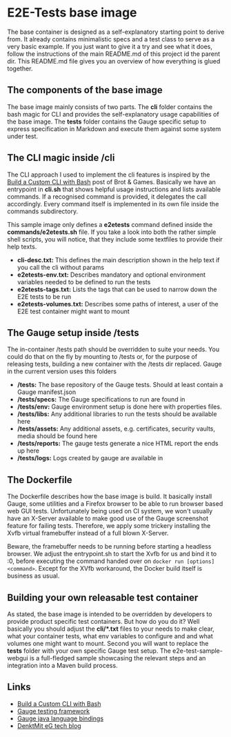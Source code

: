 # E2E-Tests base image

The base container is designed as a self-explanatory starting point to derive from. It already contains minimalistic
specs and a test class to serve as a very basic example. If you just want to give it a try and see what it does, follow
the instructions of the main README.md of this project id the parent dir. This README.md file gives you an overview of
how everything is glued together.

## The components of the base image

The base image mainly consists of two parts. The **cli** folder contains the bash magic for CLI and provides the
self-explanatory usage capabilities of the base image. The **tests** folder contains the Gauge specific setup to express
specification in Markdown and execute them against some system under test.

## The CLI magic inside /cli

The CLI approach I used to implement the cli features is inspired by
the [Build a Custom CLI with Bash](https://medium.com/@brotandgames/build-a-custom-cli-with-bash-e3ce60cfb9a4) post of
Brot & Games. Basically we have an entrypoint in
**cli.sh** that shows helpful usage instructions and lists available commands. If a recognised command is provided, it
delegates the call accordingly. Every command itself is implemented in its own file inside the commands subdirectory.

This sample image only defines a **e2etests** command defined inside the **commands/e2etests.sh** file. If you take a
look into both the rather simple shell scripts, you will notice, that they include some textfiles to provide their help
texts.

* **cli-desc.txt:** This defines the main description shown in the help text if you call the cli without params
* **e2etests-env.txt:** Describes mandatory and optional environment variables needed to be defined to run the tests
* **e2etests-tags.txt:** Lists the tags that can be used to narrow down the E2E tests to be run
* **e2etests-volumes.txt:** Describes some paths of interest, a user of the E2E test container might want to mount

## The Gauge setup inside /tests

The in-container /tests path should be overridden to suite your needs. You could do that on the fly by mounting to
/tests or, for the purpose of releasing tests, building a new container with the /tests dir replaced. Gauge in the
current version uses this folders

* **/tests:** The base repository of the Gauge tests. Should at least contain a Gauge manifest.json
* **/tests/specs:** The Gauge specifications to run are found in
* **/tests/env:** Gauge environment setup is done here with properties files.
* **/tests/libs:** Any additional libraries to run the tests should be available here
* **/tests/assets:** Any additional assets, e.g. certificates, security vaults, media should be found here
* **/tests/reports:** The gauge tests generate a nice HTML report the ends up here
* **/tests/logs:** Logs created by gauge are available in

## The Dockerfile

The Dockerfile describes how the base image is build. It basically install Gauge, some utilities and a Firefox browser
to be able to run browser based web GUI tests. Unfortunately being used on CI system, we won't usually have an X-Server
available to make good use of the Gauge screenshot feature for failing tests. Therefore, we apply some trickery
installing the Xvfb virtual framebuffer instead of a full blown X-Server.

Beware, the framebuffer needs to be running before starting a headless browser. We adjust the entrypoint.sh to start the
Xvfb for us and bind it to :0, before executing the command handed over on `docker run [options] <command>`. Except for 
the XVfb workaround, the Docker build itself is business as usual.

## Building your own releasable test container

As stated, the base image is intended to be overridden by developers to provide product specific test containers. But
how do you do it? Well basically you should adjust the **cli/\*.txt** files to your needs to make clear, what your
container tests, what env variables to configure and and what volumes one might want to mount. Second you will want to
replace the **tests** folder with your own specific Gauge test setup. The e2e-test-sample-webgui is a full-fledged
sample showcasing the relevant steps and an integration into a Maven build process.

## Links

* [Build a Custom CLI with Bash](https://medium.com/@brotandgames/build-a-custom-cli-with-bash-e3ce60cfb9a4)
* [Gauge testing framework](https://gauge.org/)
* [Gauge java language bindings](https://github.com/getgauge/gauge-java)
* [DenktMit eG tech blog](https://denktmit.de/outreach.html)
